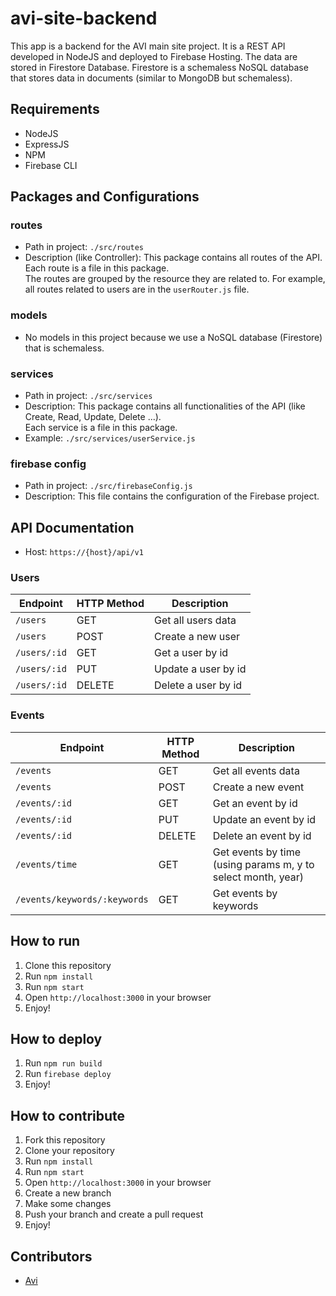 # avi-site-backend

This app is a backend for the AVI main site project. It is a REST API developed in NodeJS and deployed to Firebase Hosting.
The data are stored in Firestore Database. Firestore is a schemaless NoSQL database that stores data in documents (similar to MongoDB but schemaless).

## Requirements

-   NodeJS
-   ExpressJS
-   NPM
-   Firebase CLI

## Packages and Configurations

### routes

-   Path in project: `./src/routes`
-   Description (like Controller): This package contains all routes of the API. Each route is a file in this package. <br />
    The routes are grouped by the resource they are related to. For example, all routes related to users are in the `userRouter.js` file.

### models

-   No models in this project because we use a NoSQL database (Firestore) that is schemaless.

### services

-   Path in project: `./src/services`
-   Description: This package contains all functionalities of the API (like Create, Read, Update, Delete ...). <br />
    Each service is a file in this package.
-   Example: `./src/services/userService.js`

### firebase config

-   Path in project: `./src/firebaseConfig.js`
-   Description: This file contains the configuration of the Firebase project.

## API Documentation

-   Host: `https://{host}/api/v1`

### Users

| Endpoint     | HTTP Method | Description         |
| ------------ | ----------- | ------------------- |
| `/users`     | GET         | Get all users data  |
| `/users`     | POST        | Create a new user   |
| `/users/:id` | GET         | Get a user by id    |
| `/users/:id` | PUT         | Update a user by id |
| `/users/:id` | DELETE      | Delete a user by id |

### Events

| Endpoint                     | HTTP Method | Description                                                  |
| ---------------------------- | ----------- | ------------------------------------------------------------ |
| `/events`                    | GET         | Get all events data                                          |
| `/events`                    | POST        | Create a new event                                           |
| `/events/:id`                | GET         | Get an event by id                                           |
| `/events/:id`                | PUT         | Update an event by id                                        |
| `/events/:id`                | DELETE      | Delete an event by id                                        |
| `/events/time`               | GET         | Get events by time (using params m, y to select month, year) |
| `/events/keywords/:keywords` | GET         | Get events by keywords                                       |

## How to run

1. Clone this repository
2. Run `npm install`
3. Run `npm start`
4. Open `http://localhost:3000` in your browser
5. Enjoy!

## How to deploy

1. Run `npm run build`
2. Run `firebase deploy`
3. Enjoy!

## How to contribute

1. Fork this repository
2. Clone your repository
3. Run `npm install`
4. Run `npm start`
5. Open `http://localhost:3000` in your browser
6. Create a new branch
7. Make some changes
8. Push your branch and create a pull request
9. Enjoy!

## Contributors

-   [Avi](https://www.facebook.com/aviinsalyon)
